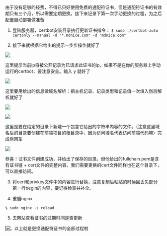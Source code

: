 由于没有足够的经费，不得已只好使用免费的通配符证书，但是通配符证书的有效期只有三个月，所以需要定期更换。接下来记录下第一次手动更换的过程，为之后配置自动部署做准备

1. 登陆服务器，certbot安装目录执行更新证书指令：
```$ sudo ./certbot-auto certonly --manual -d "*.mdnice.com" -d "mdnice.com"```

2. 接下来就根据它给出的提示一步步操作就好了

![](https://files.mdnice.com/pic/771c094b-a765-4448-b9ca-3e8b528f56b8.png)

这里提示当前ip将被公开记录为已请求此证书的ip，如果不是在你的服务器上手动运行的certbot，要注意安全。输入 y 就好了

![](https://files.mdnice.com/pic/2c6940e3-4db5-4521-84c0-1d70c80dece9.png)

这里要用给出的信息做域名解析：把主机记录、记录类型和记录值一次填入然后解析就好了

![](https://files.mdnice.com/pic/ab8cba49-badd-4f2f-86e5-9c39a176ff85.png)

![](https://files.mdnice.com/pic/c5737c9c-9c48-4568-b15c-93b34bf67f2c.png)

这里是要在给定的目录下新建一个包含它给出的字符串内容的文件。（注意这里域名后的目录要创建在前端项目的根目录中，因为访问域名代表访问前端代码嘛）完成后回车

![](https://files.mdnice.com/pic/bf4f4dcc-e96f-49ed-b6bb-e79b07629732.png)

恭喜！证书文件创建成功，并给出了保存的目录。但他给出的fullchain.pem是含有证书链 + cert文件的完整内容，我们需要更换的cert文件同样也在这个目录下，可以直接访问。

3. 将cert和privkey文件中的内容进行替换，注意复制后粘贴的时候回丢失部分第一行begin的内容，要记得检查并补全。

4. 重启nginx

```$ sudo nginx -s reload```

5. 去网站查看证书的过期时间是否更新

🆗，以上就是更换通配符证书的全部过程啦